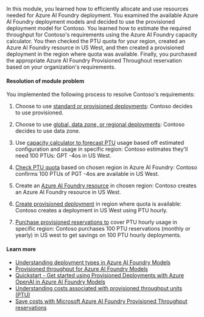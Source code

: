 In this module, you learned how to efficiently allocate and use resources needed for Azure AI Foundry deployment. You examined the available Azure AI Foundry deployment models and decided to use the provisioned deployment model for Contoso. You learned how to estimate the required throughput for Contoso's requirements using the Azure AI Foundry capacity calculator. You then checked the PTU quota for your region, created an Azure AI Foundry resource in US West, and then created a provisioned deployment in the region where quota was available. Finally, you purchased the appropriate Azure AI Foundry Provisioned Throughout reservation based on your organization's requirements.

#### Resolution of module problem

You implemented the following process to resolve Contoso's requirements:

1. Choose to use [standard or provisioned deployments](/azure/ai-foundry/foundry-models/concepts/deployment-types): Contoso decides to use provisioned.

1. Choose to use [global, data zone, or regional deployments](/azure/ai-foundry/foundry-models/concepts/deployment-types): Contoso decides to use data zone.

1. Use [capacity calculator to forecast PTU](/azure/ai-foundry/openai/how-to/provisioned-get-started) usage based off estimated configuration and usage in specific region: Contoso estimates they'll need 100 PTUs: GPT -4os in US West.

1. [Check PTU quota](/azure/ai-foundry/openai/how-to/provisioned-get-started) based on chosen region in Azure AI Foundry: Contoso confirms 100 PTUs of PGT -4os are available in US West.

1. Create an [Azure AI Foundry resource](/azure/ai-foundry/openai/how-to/provisioned-get-started) in chosen region: Contoso creates an Azure AI Foundry resource in US West.

1. [Create provisioned deployment](/azure/ai-foundry/openai/how-to/provisioned-get-started) in region where quota is available: Contoso creates a deployment in US West using PTU hourly.

1. [Purchase provisioned reservations to](/azure/cost-management-billing/reservations/azure-ai-foundry#buy-a-microsoft-azure-openai-service-reservation) cover PTU hourly usage in specific region: Contoso purchases 100 PTU reservations (monthly or yearly) in US west to get savings on 100 PTU hourly deployments.

#### Learn more

- [Understanding deployment types in Azure AI Foundry Models](/azure/ai-foundry/foundry-models/concepts/deployment-types)
- [Provisioned throughput for Azure AI Foundry Models](/azure/ai-foundry/openai/concepts/provisioned-throughput)
- [Quickstart - Get started using Provisioned Deployments with Azure OpenAI in Azure AI Foundry Models](/azure/ai-foundry/openai/how-to/provisioned-get-started)
- [Understanding costs associated with provisioned throughput units (PTU)](/azure/ai-foundry/openai/how-to/provisioned-throughput-onboarding)
- [Save costs with Microsoft Azure AI Foundry Provisioned Throughput reservations](/azure/cost-management-billing/reservations/azure-ai-foundry#buy-a-microsoft-azure-openai-service-reservation)
